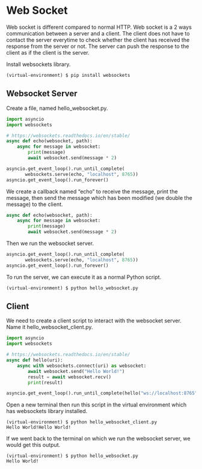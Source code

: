 # Web Socket

Web socket is different compared to normal HTTP. Web socket is a 2 ways communication between a server and a client. The client does not have to contact the server everytime to check whether the client has received the response from the server or not. The server can push the response to the client as if the client is the server.

Install websockets library.
```
(virtual-environment) $ pip install websockets
```

## Websocket Server

Create a file, named hello_websocket.py.
```python
import asyncio
import websockets

# https://websockets.readthedocs.io/en/stable/
async def echo(websocket, path):
    async for message in websocket:
        print(message)
        await websocket.send(message * 2)

asyncio.get_event_loop().run_until_complete(
       websockets.serve(echo, "localhost", 8765))
asyncio.get_event_loop().run_forever()
```

We create a callback named “echo” to receive the message, print the message, then send the message which has been modified (we double the message) to the client.
```python
async def echo(websocket, path):
    async for message in websocket:
        print(message)
        await websocket.send(message * 2)
```

Then we run the websocket server.
```python
asyncio.get_event_loop().run_until_complete(
       websockets.serve(echo, "localhost", 8765))
asyncio.get_event_loop().run_forever()
```

To run the server, we can execute it as a normal Python script.
```
(virtual-environment) $ python hello_websocket.py
```

## Client

We need to create a client script to interact with the websocket server. Name it hello_websocket_client.py.
```python
import asyncio
import websockets

# https://websockets.readthedocs.io/en/stable/
async def hello(uri):
    async with websockets.connect(uri) as websocket:
        await websocket.send("Hello World!")
        result = await websocket.recv()
        print(result)

asyncio.get_event_loop().run_until_complete(hello("ws://localhost:8765"))
```

Open a new terminal then run this script in the virtual environment which has websockets library installed.
```
(virtual-environment) $ python hello_websocket_client.py
Hello World!Hello World!
```
If we went back to the terminal on which we run the websocket server, we would get this output.
```
(virtual-environment) $ python hello_websocket.py
Hello World!
```